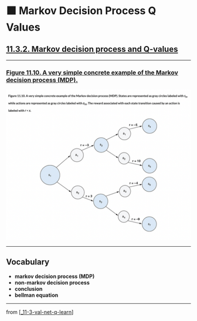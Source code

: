 # 🟧 Markov Decision Process Q Values

## [**11.3.2.** Markov decision process and Q-values](https://livebook.manning.com/book/deep-learning-with-javascript/chapter-11/115)

---

### [**Figure 11.10.** A very simple concrete example of the Markov decision process (MDP).](https://livebook.manning.com/book/deep-learning-with-javascript/chapter-11/ch11fig10)

<img src="../../../assets/figures/Figure_11-10.png">

---

## **Vocabulary**

- **markov decision process (MDP)**
- **non-markov decision process**
- **conclusion**
- **bellman equation**

---

from [[_11-3-val-net-q-learn]]

[//begin]: # "Autogenerated link references for markdown compatibility"
[_11-3-val-net-q-learn]: _11-3-val-net-q-learn.md "🟧 Val Net Q Learn"
[//end]: # "Autogenerated link references"
